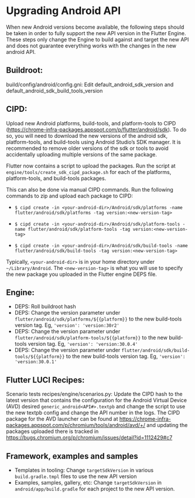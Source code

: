 # Upgrading Android API

When new Android versions become available, the following steps should be taken in order to fully support the new API version in the Flutter Engine. These steps only change the Engine to build against and target the new API and does not guarantee everything works with the changes in the new android API.

## Buildroot:

build/config/android/config.gni: Edit default_android_sdk_version and  default_android_sdk_build_tools_version

## CIPD:

Upload new Android platforms, build-tools, and platform-tools to CIPD (https://chrome-infra-packages.appspot.com/p/flutter/android/sdk). To do so, you will need to download the new versions of the android sdk, platform-tools, and build-tools using Android Studio’s SDK manager. It is recommended to remove older versions of the sdk or tools to avoid accidentally uploading multiple versions of the same package.

Flutter now contains a script to upload the packages. Run the script at `engine/tools/create_sdk_cipd_package.sh` for each of the platforms, platform-tools, and build-tools packages.

This can also be done via manual CIPD commands. Run the following commands to zip and upload each package to CIPD:

* `$ cipd create -in <your-android-dir>/Android/sdk/platforms -name flutter/android/sdk/platforms -tag version:<new-version-tag>`

* `$ cipd create -in <your-android-dir>/Android/sdk/platform-tools -name flutter/android/sdk/platform-tools -tag version:<new-version-tag>`

* `$ cipd create -in <your-android-dir>/Android/sdk/build-tools -name flutter/android/sdk/build-tools -tag version:<new-version-tag>`

Typically, `<your-android-dir>` is in your home directory under `~/Library/Android`. The `<new-version-tag>` is what you will use to specify the new package you uploaded in the Flutter engine DEPS file.

## Engine:

* DEPS: Roll buildroot hash
* DEPS: Change the version parameter under `flutter/android/sdk/platforms/${{platform}}` to the new build-tools version tag. Eg, `'version': 'version:30r2'`
* DEPS: Change the version parameter under `flutter/android/sdk/platform-tools/${{platform}}` to the new build-tools version tag. Eg, `'version': 'version:30.0.4'`
* DEPS: Change the version parameter under `flutter/android/sdk/build-tools/${{platform}}` to the new build-tools version tag. Eg, `'version': 'version:30.0.1'`

## Flutter LUCI Recipes:

Scenario tests recipes/engine/scenarios.py: Update the CIPD hash to the latest version that contains the configuration for the Android Virtual Device (AVD) desired `generic_android<API#>.textpb` and change the script to use the new textpb config and change the API number in the logs. The CIPD package for the AVD launcher can be found at https://chrome-infra-packages.appspot.com/p/chromium/tools/android/avd/+/ and updating the packages uploaded there is tracked in https://bugs.chromium.org/p/chromium/issues/detail?id=1112429#c7

## Framework, examples and samples

* Templates in tooling: Change `targetSdkVersion` in various `build.gradle.tmpl` files to use the new API version
* Examples, samples, gallery, etc: Change `targetSdkVersion` in `android/app/build.gradle` for each project to the new API version.
